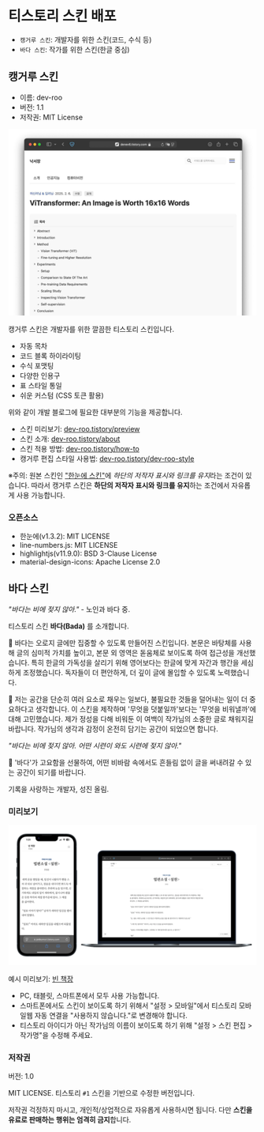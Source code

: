 # 티스토리 스킨 배포

- `캥거루 스킨`: 개발자를 위한 스킨(코드, 수식 등)
- `바다 스킨`: 작가를 위한 스킨(한글 중심)

## 캥거루 스킨

- 이름: dev-roo
- 버전: 1.1
- 저작권: MIT License

![캥거루 미리보기](/dev-roo/skin/preview1600.jpg)

캥거루 스킨은 개발자를 위한 깔끔한 티스토리 스킨입니다.

- 자동 목차
- 코드 블록 하이라이팅
- 수식 포맷팅
- 다양한 인용구
- 표 스타일 통일
- 쉬운 커스텀 (CSS 토큰 활용)

위와 같이 개발 블로그에 필요한 대부분의 기능을 제공합니다.

- 스킨 미리보기: [dev-roo.tistory/preview](https://dev-roo.tistory.com/entry/preview)
- 스킨 소개: [dev-roo.tistory/about](https://dev-roo.tistory.com/entry/about)
- 스킨 적용 방법: [dev-roo.tistory/how-to](https://dev-roo.tistory.com/entry/how-to)
- 캥거루 편집 스타일 사용법: [dev-roo.tistory/dev-roo-style](https://dev-roo.tistory.com/entry/dev-roo-style)

※주의: 원본 스킨인 ["한눈에 스킨"](https://toyou101.tistory.com/16)에 *하단의 저작자 표시와 링크를 유지*라는 조건이 있습니다. 따라서 캥거루 스킨은 **하단의 저작자 표시와 링크를 유지**하는 조건에서 자유롭게 사용 가능합니다.

### 오픈소스

- 한눈에(v1.3.2): MIT LICENSE
- line-numbers.js: MIT LICENSE
- highlightjs(v11.9.0): BSD 3-Clause License
- material-design-icons: Apache License 2.0

## 바다 스킨

*"바다는 비에 젖지 않아."* - 노인과 바다 중.

티스토리 스킨 **바다(Bada)** 를 소개합니다.

📘 바다는 오로지 글에만 집중할 수 있도록 만들어진 스킨입니다. 본문은 바탕체를 사용해 글의 심미적 가치를 높이고, 본문 외 영역은 돋움체로 보이도록 하여 접근성을 개선했습니다. 특히 한글의 가독성을 살리기 위해 영어보다는 한글에 맞게 자간과 행간을 세심하게 조정했습니다. 독자들이 더 편안하게, 더 깊이 글에 몰입할 수 있도록 노력했습니다.

💭 저는 공간을 단순히 여러 요소로 채우는 일보다, 불필요한 것들을 덜어내는 일이 더 중요하다고 생각합니다. 이 스킨을 제작하며 '무엇을 덧붙일까'보다는 '무엇을 비워낼까'에 대해 고민했습니다. 제가 정성을 다해 비워둔 이 여백이 작가님의 소중한 글로 채워지길 바랍니다. 작가님의 생각과 감정이 온전히 담기는 공간이 되었으면 합니다.

*"바다는 비에 젖지 않아. 어떤 시련이 와도 시련에 젖지 않아."*

🌊 '바다'가 고요함을 선물하여, 어떤 비바람 속에서도 흔들림 없이 글을 써내려갈 수 있는 공간이 되기를 바랍니다.

기록을 사랑하는 개발자, 성진 올림.

### 미리보기

![바다 미리보기](/bada/_dev/mockup.png)

예시 미리보기: [빈 책장](https://jokikomori.tistory.com/)

- PC, 태블릿, 스마트폰에서 모두 사용 가능합니다.
- 스마트폰에서도 스킨이 보이도록 하기 위해서 "설정 > 모바일"에서 티스토리 모바일웹 자동 연결을 "사용하지 않습니다."로 변경해야 합니다.
- 티스토리 아이디가 아닌 작가님의 이름이 보이도록 하기 위해 "설정 > 스킨 편집 > 작가명"을 수정해 주세요.

### 저작권

버전: 1.0

MIT LICENSE. 티스토리 `#1` 스킨을 기반으로 수정한 버전입니다.

저작권 걱정하지 마시고, 개인적/상업적으로 자유롭게 사용하시면 됩니다. 다만 **스킨을 유료로 판매하는 행위는 엄격히 금지**합니다.
